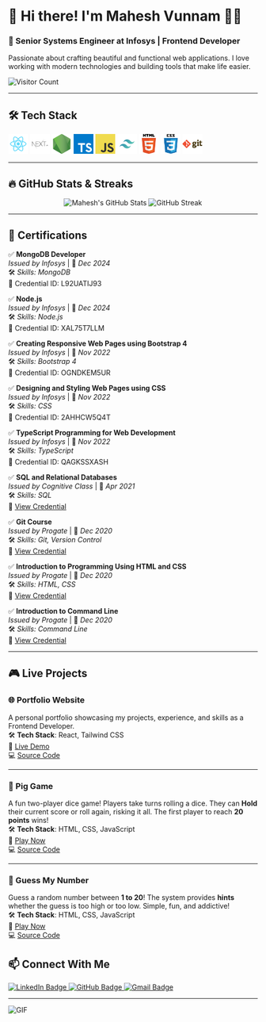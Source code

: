 # 👋 Hi there! I'm Mahesh Vunnam 👨‍💻

### 🚀 Senior Systems Engineer at Infosys | Frontend Developer  
Passionate about crafting beautiful and functional web applications. I love working with modern technologies and building tools that make life easier.

![Visitor Count](https://komarev.com/ghpvc/?username=vunnammahesh&label=Profile%20Views&color=0e75b6&style=flat)

---

## 🛠️ Tech Stack

<p align="left">
  <img src="https://raw.githubusercontent.com/github/explore/main/topics/react/react.png" alt="React" width="40" height="40"/>  
  <img src="https://raw.githubusercontent.com/github/explore/main/topics/nextjs/nextjs.png" alt="Next.js" width="40" height="40"/>
  <img src="https://raw.githubusercontent.com/github/explore/main/topics/nodejs/nodejs.png" alt="Node.js" width="40" height="40"/>
  <img src="https://raw.githubusercontent.com/github/explore/main/topics/typescript/typescript.png" alt="TypeScript" width="40" height="40"/>
  <img src="https://raw.githubusercontent.com/github/explore/main/topics/javascript/javascript.png" alt="JavaScript" width="40" height="40"/>
  <img src="https://raw.githubusercontent.com/github/explore/main/topics/tailwind/tailwind.png" alt="Tailwind CSS" width="40" height="40"/>
  <img src="https://raw.githubusercontent.com/github/explore/main/topics/html/html.png" alt="HTML5" width="40" height="40"/>
  <img src="https://raw.githubusercontent.com/github/explore/main/topics/css/css.png" alt="CSS3" width="40" height="40"/>
  <img src="https://raw.githubusercontent.com/github/explore/main/topics/git/git.png" alt="Git" width="40" height="40"/>
</p>

---

## 🔥 GitHub Stats & Streaks

<p align="center">
  <img src="https://github-readme-stats.vercel.app/api?username=vunnammahesh&show_icons=true&theme=radical" alt="Mahesh's GitHub Stats" />
  <img src="https://github-readme-streak-stats.herokuapp.com/?user=vunnammahesh&theme=radical" alt="GitHub Streak" />
</p>

---

## 📜 Certifications

✅ **MongoDB Developer**  
*Issued by Infosys* | 📅 *Dec 2024*  
🛠️ *Skills: MongoDB*  
🔗 Credential ID: L92UATIJ93  

✅ **Node.js**  
*Issued by Infosys* | 📅 *Dec 2024*  
🛠️ *Skills: Node.js*  
🔗 Credential ID: XAL75T7LLM  

✅ **Creating Responsive Web Pages using Bootstrap 4**  
*Issued by Infosys* | 📅 *Nov 2022*  
🛠️ *Skills: Bootstrap 4*  
🔗 Credential ID: OGNDKEM5UR  

✅ **Designing and Styling Web Pages using CSS**  
*Issued by Infosys* | 📅 *Nov 2022*  
🛠️ *Skills: CSS*  
🔗 Credential ID: 2AHHCW5Q4T  

✅ **TypeScript Programming for Web Development**  
*Issued by Infosys* | 📅 *Nov 2022*  
🛠️ *Skills: TypeScript*  
🔗 Credential ID: QAGKSSXASH  

✅ **SQL and Relational Databases**  
*Issued by Cognitive Class* | 📅 *Apr 2021*  
🛠️ *Skills: SQL*  
🔗 [View Credential](https://courses.cognitiveclass.ai/certificates/f808e3f8e3f241eaa104a7b106679817)  

✅ **Git Course**  
*Issued by Progate* | 📅 *Dec 2020*  
🛠️ *Skills: Git, Version Control*  
🔗 [View Credential](https://progate.com/course_certificate/3d8db29bqm1zvl)  

✅ **Introduction to Programming Using HTML and CSS**  
*Issued by Progate* | 📅 *Dec 2020*  
🛠️ *Skills: HTML, CSS*  
🔗 [View Credential](https://progate.com/course_certificate/c44bb492qm218p)  

✅ **Introduction to Command Line**  
*Issued by Progate* | 📅 *Dec 2020*  
🛠️ *Skills: Command Line*  
🔗 [View Credential](https://progate.com/course_certificate/e03256b6qm09e6)  

---
## 🎮 Live Projects

### 🌐 Portfolio Website  
A personal portfolio showcasing my projects, experience, and skills as a Frontend Developer.  
🛠️ **Tech Stack**: React, Tailwind CSS  
🔗 [Live Demo](https://vunnammahesh.github.io/portfolio)  
💻 [Source Code](https://github.com/vunnammahesh/vunnammahesh.github.io/tree/main/portfolio)

---

### 🐷 Pig Game  
A fun two-player dice game! Players take turns rolling a dice. They can **Hold** their current score or roll again, risking it all. The first player to reach **20 points** wins!  
🛠️ **Tech Stack**: HTML, CSS, JavaScript  
🔗 [Play Now](https://vunnammahesh.github.io/piggame)  
💻 [Source Code](https://github.com/vunnammahesh/vunnammahesh.github.io/tree/main/piggame)

---

### 🔢 Guess My Number  
Guess a random number between **1 to 20**! The system provides **hints** whether the guess is too high or too low. Simple, fun, and addictive!  
🛠️ **Tech Stack**: HTML, CSS, JavaScript  
🔗 [Play Now](https://vunnammahesh.github.io/guess-my-number)  
💻 [Source Code](https://github.com/vunnammahesh/vunnammahesh.github.io/tree/main/guess-my-number)

## 📫 Connect With Me
<p align="left">
  <a href="https://www.linkedin.com/in/mahesh-vunnam-4328651ab/" target="_blank">
    <img src="https://img.shields.io/badge/LinkedIn-blue?style=for-the-badge&logo=linkedin" alt="LinkedIn Badge"/>
  </a>
  <a href="https://github.com/vunnammahesh" target="_blank">
    <img src="https://img.shields.io/badge/GitHub-black?style=for-the-badge&logo=github" alt="GitHub Badge"/>
  </a>
   <a href="mailto:vunnammahesh502@gmail.com" target="_blank">
  <img src="https://img.shields.io/badge/Gmail-grey?style=for-the-badge&logo=gmail&logoColor=red" alt="Gmail Badge"/>
</a>
</p>

---

![GIF](https://media.giphy.com/media/qgQUggAC3Pfv687qPC/giphy.gif)
